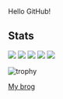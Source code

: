 Hello GitHub!  



## Stats
![](http://github-profile-summary-cards.vercel.app/api/cards/profile-details?username=K10-K10&theme=gruvbox)
![](http://github-profile-summary-cards.vercel.app/api/cards/repos-per-language?username=K10-K10&theme=gruvbox)
![](http://github-profile-summary-cards.vercel.app/api/cards/most-commit-language?username=K10-K10&theme=gruvbox)
![](http://github-profile-summary-cards.vercel.app/api/cards/stats?username=K10-K10&theme=gruvbox)
![](http://github-profile-summary-cards.vercel.app/api/cards/productive-time?username=K10-K10&theme=gruvbox&utcOffset=9)



![trophy](https://github-profile-trophy.vercel.app/?username=K10-K10&theme=gruvbox)


[My brog](https://k10-k10.github.io)  
